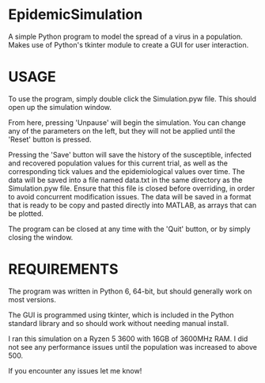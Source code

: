 # EpidemicSimulation
A simple Python program to model the spread of a virus in a population. Makes use of Python's tkinter module to create a GUI for user interaction.

# USAGE
To use the program, simply double click the Simulation.pyw file. This should open up the simulation window.

From here, pressing 'Unpause' will begin the simulation. You can change any of the parameters on the left, 
but they will not be applied until the 'Reset' button is pressed.

Pressing the 'Save' button will save the history of the susceptible, infected and recovered population values
for this current trial, as well as the corresponding tick values and the epidemiological values over time.
The data will be saved into a file named data.txt in the same directory as the Simulation.pyw file. Ensure
that this file is closed before overriding, in order to avoid concurrent modification issues. The data will be
saved in a format that is ready to be copy and pasted directly into MATLAB, as arrays that can be plotted.

The program can be closed at any time with the 'Quit' button, or by simply closing the window.

# REQUIREMENTS
The program was written in Python 6, 64-bit, but should generally work on most versions.

The GUI is programmed using tkinter, which is included in the Python standard library and so should work without
needing manual install.

I ran this simulation on a Ryzen 5 3600 with 16GB of 3600MHz RAM. I did not see any performance issues until
the population was increased to above 500.


If you encounter any issues let me know!
